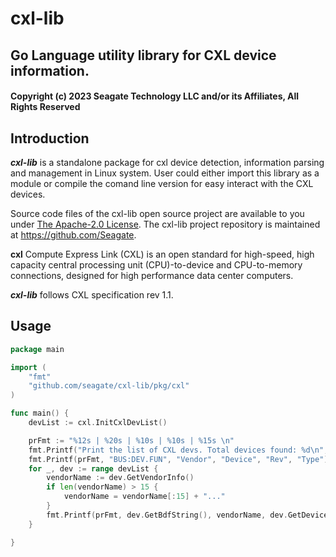 # cxl-lib

## Go Language utility library for CXL device information.

#### Copyright (c) 2023 Seagate Technology LLC and/or its Affiliates, All Rights Reserved

## Introduction

***cxl-lib*** is a standalone package for cxl device detection, information parsing and management in Linux system. User could either import this library as a module or compile the comand line version for easy interact with the CXL devices.

Source code files of the cxl-lib open source project are available to you under [The Apache-2.0 License](https://www.apache.org/licenses/LICENSE-2.0).  The
cxl-lib project repository is maintained at https://github.com/Seagate.

**cxl** Compute Express Link (CXL) is an open standard for high-speed, high capacity central processing unit (CPU)-to-device and CPU-to-memory connections, designed for high performance data center computers. 

***cxl-lib*** follows CXL specification rev 1.1.  


## Usage

```go
package main

import (
    "fmt"
    "github.com/seagate/cxl-lib/pkg/cxl"
)

func main() {
	devList := cxl.InitCxlDevList()

    prFmt := "%12s | %20s | %10s | %10s | %15s \n"
    fmt.Printf("Print the list of CXL devs. Total devices found: %d\n", len(devList))
    fmt.Printf(prFmt, "BUS:DEV.FUN", "Vendor", "Device", "Rev", "Type")
    for _, dev := range devList {
        vendorName := dev.GetVendorInfo()
        if len(vendorName) > 15 {
            vendorName = vendorName[:15] + "..."
        }
        fmt.Printf(prFmt, dev.GetBdfString(), vendorName, dev.GetDeviceInfo(), dev.GetCxlRev(), dev.GetCxlType())
    }

}
```
